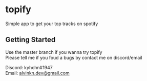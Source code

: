 # topify

Simple app to get your top tracks on spotify

## Getting Started

Use the master branch if you wanna try topify  
Please tell me if you foud a bugs by contact me on discord/email  
  
Discord: kyhchn#1947  
Email: alvinkn.dev@gmail.com
